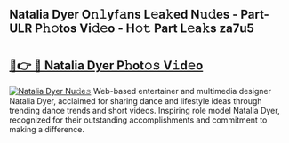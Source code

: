 ## Natalia Dyer O𝚗𝚕yf𝚊ns L𝚎a𝚔ed N𝚞𝚍es - Part-ULR P𝚑𝚘tos Vi𝚍𝚎o - H𝚘𝚝 Part L𝚎a𝚔s za7u5

# <h2><a href="http://kf71tj.oniu.top/?m=Natalia+Dyer">🔗👉 🔴 Natalia Dyer P𝚑ot𝚘𝚜 V𝚒d𝚎o</a></h2>

[![Natalia Dyer Nu𝚍e𝚜](https://i.imgur.com/0qMVB7G.gif)](http://kf71tj.oniu.top/?m=Natalia+Dyer)
Web-based entertainer and multimedia designer Natalia Dyer, acclaimed for sharing dance and lifestyle ideas through trending dance trends and short videos. Inspiring role model Natalia Dyer, recognized for their outstanding accomplishments and commitment to making a difference.  
